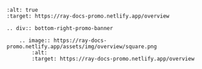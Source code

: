 ```{image} https://ray-docs-promo.netlify.app/assets/img/overview/top.png
:alt: true
:target: https://ray-docs-promo.netlify.app/overview
```

```{eval-rst}
.. div:: bottom-right-promo-banner

    .. image:: https://ray-docs-promo.netlify.app/assets/img/overview/square.png
        :alt:
        :target: https://ray-docs-promo.netlify.app/overview
```
